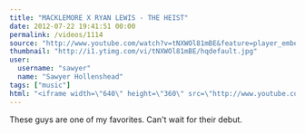 ```yaml
---
title: "MACKLEMORE X RYAN LEWIS - THE HEIST"
date: 2012-07-22 19:41:51 00:00
permalink: /videos/1114
source: "http://www.youtube.com/watch?v=tNXWOl81mBE&feature=player_embedded#!"
thumbnail: "http://i1.ytimg.com/vi/tNXWOl81mBE/hqdefault.jpg"
user:
  username: "sawyer"
  name: "Sawyer Hollenshead"
tags: ["music"]
html: "<iframe width=\"640\" height=\"360\" src=\"http://www.youtube.com/embed/tNXWOl81mBE?wmode=transparent&fs=1&feature=oembed\" frameborder=\"0\" allowfullscreen></iframe>"
---
```


These guys are one of my favorites. Can't wait for their debut.